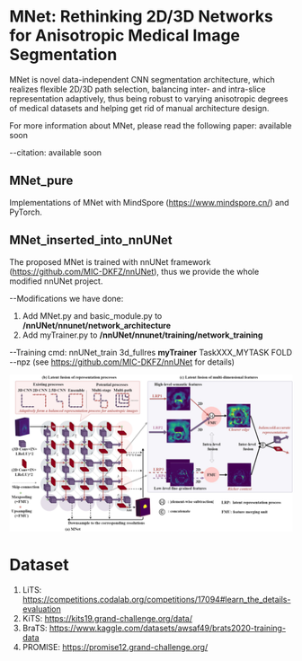 # MNet: Rethinking 2D/3D Networks for Anisotropic Medical Image Segmentation

MNet is novel data-independent CNN segmentation architecture, which realizes flexible 2D/3D path selection, balancing inter- and intra-slice representation adaptively, thus being robust to varying anisotropic degrees of medical datasets and helping get rid of manual architecture design.

For more information about MNet, please read the following paper: available soon



--citation: available soon




## MNet_pure
Implementations of MNet with MindSpore (https://www.mindspore.cn/) and PyTorch. 



## MNet_inserted_into_nnUNet
The proposed MNet is trained with nnUNet framework (https://github.com/MIC-DKFZ/nnUNet), thus we provide the whole modified nnUNet project. 

--Modifications we have done:
1) Add MNet.py and basic_module.py to **/nnUNet/nnunet/network_architecture**
2) Add myTrainer.py to **/nnUNet/nnunet/training/network_training**


--Training cmd:
nnUNet_train 3d_fullres **myTrainer** TaskXXX_MYTASK FOLD --npz (see https://github.com/MIC-DKFZ/nnUNet for details)






<img src="https://github.com/zfdong-code/MNet/blob/main/MNet.jpg" width="800px"> 

# Dataset

1. LiTS: https://competitions.codalab.org/competitions/17094#learn_the_details-evaluation
2. KiTS: https://kits19.grand-challenge.org/data/
3. BraTS: https://www.kaggle.com/datasets/awsaf49/brats2020-training-data
4. PROMISE: https://promise12.grand-challenge.org/

